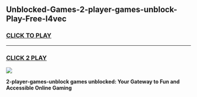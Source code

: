 
## Unblocked-Games-2-player-games-unblock-Play-Free-l4vec
<h3>
<a href="https://premium76.site?title=2-player-games-unblock&ref=23A">CLICK TO PLAY</a></h3>
<hr>

<h3>
<a href="https://premium76.site?title=2-player-games-unblock&ref=23A">CLICK 2 PLAY</a>
  
</h3>

<a href="https://premium76.site?title=2-player-games-unblock&ref=23A"><img src="https://clearcache.store/games.png"></a>


**2-player-games-unblock games unblocked: Your Gateway to Fun and Accessible Online Gaming**
